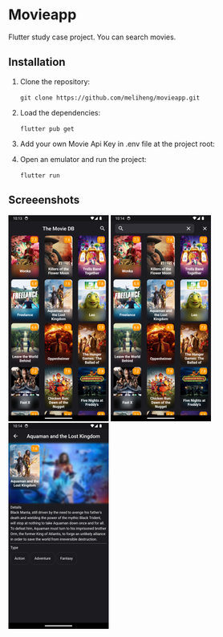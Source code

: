 # Movieapp

Flutter study case project. You can search movies.

## Installation

1. Clone the repository:

    `
git clone https://github.com/meliheng/movieapp.git
    `


2. Load the dependencies:

    `
flutter pub get
    `
    
5. Add your own Movie Api Key in .env file at the project root:



44. Open an emulator and run the project:
    
    `
    flutter run
    `
## Screeenshots

![1](https://github.com/meliheng/movieapp/blob/main/assets/images/1.png) ![2](https://github.com/meliheng/movieapp/blob/main/assets/images/2.png) ![3](https://github.com/meliheng/movieapp/blob/main/assets/images/3.png)
